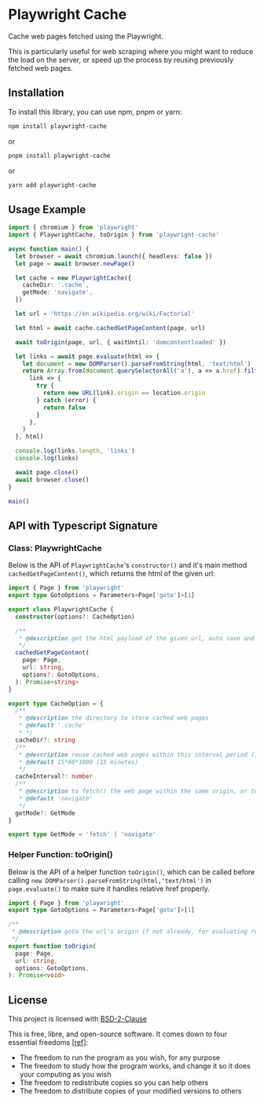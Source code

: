 # Playwright Cache

Cache web pages fetched using the Playwright.

This is particularly useful for web scraping where you might want to reduce the load on the server, or speed up the process by reusing previously fetched web pages.

## Installation

To install this library, you can use npm, pnpm or yarn:

```bash
npm install playwright-cache
```

or

```bash
pnpm install playwright-cache
```

or

```bash
yarn add playwright-cache
```

## Usage Example

```typescript
import { chromium } from 'playwright'
import { PlaywrightCache, toOrigin } from 'playwright-cache'

async function main() {
  let browser = await chromium.launch({ headless: false })
  let page = await browser.newPage()

  let cache = new PlaywrightCache({
    cacheDir: '.cache',
    getMode: 'navigate',
  })

  let url = 'https://en.wikipedia.org/wiki/Factorial'

  let html = await cache.cachedGetPageContent(page, url)

  await toOrigin(page, url, { waitUntil: 'domcontentloaded' })

  let links = await page.evaluate(html => {
    let document = new DOMParser().parseFromString(html, 'text/html')
    return Array.from(document.querySelectorAll('a'), a => a.href).filter(
      link => {
        try {
          return new URL(link).origin == location.origin
        } catch (error) {
          return false
        }
      },
    )
  }, html)

  console.log(links.length, 'links')
  console.log(links)

  await page.close()
  await browser.close()
}

main()
```

## API with Typescript Signature

### Class: PlaywrightCache

Below is the API of `PlaywrightCache`'s `constructor()` and it's main method `cachedGetPageContent()`, which returns the html of the given url:

```typescript
import { Page } from 'playwright'
export type GotoOptions = Parameters<Page['goto']>[1]

export class PlaywrightCache {
  constructor(options?: CacheOption)

  /**
   * @description get the html payload of the given url, auto save and reuse caches
   */
  cachedGetPageContent(
    page: Page,
    url: string,
    options?: GotoOptions,
  ): Promise<string>
}

export type CacheOption = {
  /**
   * @description the directory to store cached web pages
   * @default '.cache'
   * */
  cacheDir?: string
  /**
   * @description reuse cached web pages within this interval period (in milliseconds)
   * @default 15*60*1000 (15 minutes)
   */
  cacheInterval?: number
  /**
   * @description to fetch() the web page within the same origin, or to navigate with page.goto()
   * @default 'navigate'
   */
  getMode?: GetMode
}

export type GetMode = 'fetch' | 'navigate'
```

### Helper Function: toOrigin()

Below is the API of a helper function `toOrigin()`, which can be called before calling `new DOMParser().parseFromString(html,'text/html')` in `page.evaluate()` to make sure it handles relative href properly.

```typescript
import { Page } from 'playwright'
export type GotoOptions = Parameters<Page['goto']>[1]

/**
 * @description goto the url's origin if not already, for evaluating relative links of a[href]
 */
export function toOrigin(
  page: Page,
  url: string,
  options: GotoOptions,
): Promise<void>
```

## License

This project is licensed with [BSD-2-Clause](./LICENSE)

This is free, libre, and open-source software. It comes down to four essential freedoms [[ref]](https://seirdy.one/2021/01/27/whatsapp-and-the-domestication-of-users.html#fnref:2):

- The freedom to run the program as you wish, for any purpose
- The freedom to study how the program works, and change it so it does your computing as you wish
- The freedom to redistribute copies so you can help others
- The freedom to distribute copies of your modified versions to others
